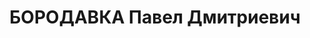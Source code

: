 ---
title: БОРОДАВКА Павел Дмитриевич
description: '1892 р. н., м. Нiжин, українець, освiта незакiнчена вища. Проживав у
  м. Чернiгiв, службовець.

  Заарештований 09.08.1937 р. За вироком ВК ВС СРСР вiд 01.11.1937 р. за ст.ст. 54-1а,
  54-8, 54-11 КК УРСР засуджений до ВМП. Розстрiляний 02.11.1937 р. у м. Київ.

  Реабiлiтований 28.11.1957 р.'
---